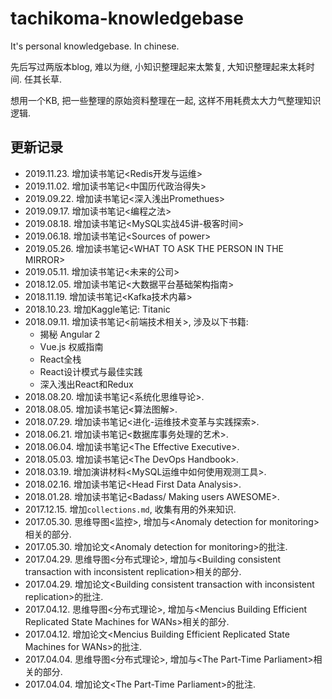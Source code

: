 # tachikoma-knowledgebase

It's personal knowledgebase. In chinese.

先后写过两版本blog, 难以为继, 小知识整理起来太繁复, 大知识整理起来太耗时间. 任其长草.

想用一个KB, 把一些整理的原始资料整理在一起, 这样不用耗费太大力气整理知识逻辑.

## 更新记录

- 2019.11.23. 增加读书笔记\<Redis开发与运维\>
- 2019.11.02. 增加读书笔记\<中国历代政治得失\>
- 2019.09.22. 增加读书笔记\<深入浅出Promethues\>
- 2019.09.17. 增加读书笔记\<编程之法\>
- 2019.08.18. 增加读书笔记\<MySQL实战45讲-极客时间\>
- 2019.06.18. 增加读书笔记\<Sources of power\>
- 2019.05.26. 增加读书笔记\<WHAT TO ASK THE PERSON IN THE MIRROR\>
- 2019.05.11. 增加读书笔记\<未来的公司\>
- 2018.12.05. 增加读书笔记\<大数据平台基础架构指南\>
- 2018.11.19. 增加读书笔记\<Kafka技术内幕\>
- 2018.10.23. 增加Kaggle笔记: Titanic
- 2018.09.11. 增加读书笔记\<前端技术相关\>, 涉及以下书籍:
  - 揭秘 Angular 2
  - Vue.js 权威指南
  - React全栈
  - React设计模式与最佳实践
  - 深入浅出React和Redux
- 2018.08.20. 增加读书笔记\<系统化思维导论\>.
- 2018.08.05. 增加读书笔记\<算法图解\>.
- 2018.07.29. 增加读书笔记\<进化-运维技术变革与实践探索\>.
- 2018.06.21. 增加读书笔记\<数据库事务处理的艺术\>.
- 2018.06.04. 增加读书笔记\<The Effective Executive\>.
- 2018.05.03. 增加读书笔记\<The DevOps Handbook\>.
- 2018.03.19. 增加演讲材料\<MySQL运维中如何使用观测工具\>.
- 2018.02.16. 增加读书笔记\<Head First Data Analysis\>.
- 2018.01.28. 增加读书笔记\<Badass/ Making users AWESOME\>.
- 2017.12.15. 增加`collections.md`, 收集有用的外来知识.
- 2017.05.30. 思维导图<监控>, 增加与\<Anomaly detection for monitoring\>相关的部分.
- 2017.05.30. 增加论文\<Anomaly detection for monitoring\>的批注.
- 2017.04.29. 思维导图<分布式理论>, 增加与\<Building consistent transaction with inconsistent replication\>相关的部分.
- 2017.04.29. 增加论文\<Building consistent transaction with inconsistent replication\>的批注.
- 2017.04.12. 思维导图<分布式理论>, 增加与\<Mencius Building Efficient Replicated State Machines for WANs\>相关的部分.
- 2017.04.12. 增加论文\<Mencius Building Efficient Replicated State Machines for WANs\>的批注.
- 2017.04.04. 思维导图<分布式理论>, 增加与\<The Part-Time Parliament\>相关的部分.
- 2017.04.04. 增加论文\<The Part-Time Parliament\>的批注.
